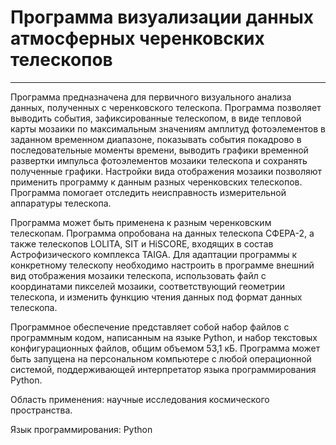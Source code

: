  # Программа визуализации данных атмосферных черенковских телескопов
 -----------------
 
Программа предназначена для первичного визуального анализа данных, полученных с черенковского телескопа. Программа позволяет выводить события, зафиксированные телескопом, в виде тепловой карты мозаики по максимальным значениям амплитуд фотоэлементов в заданном временном диапазоне, показывать события покадрово в последовательные моменты времени, выводить графики временной развертки импульса фотоэлементов мозаики телескопа и сохранять полученные графики. Настройки вида отображения мозаики позволяют применить программу к данным разных черенковских телескопов. Программа помогает отследить неисправность измерительной аппаратуры телескопа. 

Программа может быть применена к разным черенковским телескопам. Программа опробована на данных телескопа СФЕРА-2, а также телескопов LOLITA, SIT и HiSCORE, входящих в состав Астрофизического комплекса TAIGA. Для адаптации программы к конкретному телескопу необходимо настроить в программе внешний вид отображения мозаики телескопа, использовать файл с координатами пикселей мозаики, соответствующий геометрии телескопа, и изменить функцию чтения данных под формат данных телескопа.

Программное обеспечение представляет собой набор файлов с программным кодом, написанным на языке Python, и набор текстовых конфигурационных файлов, общим объемом 53,1 кБ. Программа может быть запущена на персональном компьютере с любой операционной системой, поддерживающей интерпретатор языка программирования Python.

Область применения: научные исследования космического пространства. 

Язык программирования: Python
